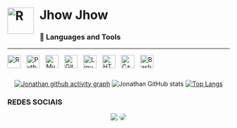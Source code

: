 
# <img align="left" alt="R" width="60px" style="padding-right:10px;" src="https://static.vecteezy.com/system/resources/previews/004/206/949/original/man-cleaning-window-vector.jpg" /> Jhow Jhow         

### 🧰 Languages and Tools
---          
<img align="left" alt="R" width="30px" style="padding-right:10px;" src="https://cdn.jsdelivr.net/gh/devicons/devicon/icons/r/r-original.svg" />          
<img align="left" alt="Python" width="30px" style="padding-right:10px;" src="https://cdn.jsdelivr.net/gh/devicons/devicon/icons/python/python-original.svg" />
<img align="left" alt="MySQL" width="30px" style="padding-right:10px;" src="https://cdn.jsdelivr.net/gh/devicons/devicon/icons/mysql/mysql-original.svg" />          
<img align="left" alt="Git" width="30px" style="padding-right:10px;" src="https://cdn.jsdelivr.net/gh/devicons/devicon/icons/git/git-original.svg" />
<img align="left" alt="Linux" width="30px" style="padding-right:10px;" src="https://cdn.jsdelivr.net/gh/devicons/devicon/icons/linux/linux-original.svg" />
<img align="left" alt="HTML" width="30px" style="padding-right:10px;" src="https://cdn.jsdelivr.net/gh/devicons/devicon/icons/html5/html5-plain.svg" />
<img align="left" alt="C++" width="30px" style="padding-right:10px;" src="https://cdn.jsdelivr.net/gh/devicons/devicon/icons/cplusplus/cplusplus-line.svg" />
<img align="left" alt="Bash" width="30px" style="padding-right:10px;" src="https://cdn.jsdelivr.net/gh/devicons/devicon/icons/bash/bash-original.svg" />
<br />

#
<div align="center">

[![Jonathan github activity graph](https://github-readme-activity-graph.cyclic.app/graph?username=j-pconde&theme=tokyo-night)](https://github.com/ashutosh00710/github-readme-activity-graph)
![Jonathan GitHub stats](https://github-readme-stats.vercel.app/api?username=j-pconde&show_icons=true&theme=tokyonight)
[![Top Langs](https://github-readme-stats.vercel.app/api/top-langs/?username=j-pconde&langs_count=3&theme=tokyonight)](https://github.com/anuraghazra/github-readme-stats)

</div>
  
### REDES SOCIAIS
<div align="center"> 
<a href = "mailto:conde.jperez@gmail.com"> <img src="https://img.shields.io/badge/-Gmail-%23333?style=for-the-badge&logo=gmail&logoColor=white" target="_blank"></a>
<a href="https://www.linkedin.com/in/jonathan-pc/" target="_blank"><img src="https://img.shields.io/badge/-LinkedIn-%230077B5?style=for-the-badge&logo=linkedin&logoColor=white" style="border-radius: 30px" target="_blank"></a> 
 </div>
